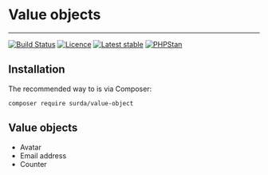 # Value objects

-----

[![Build Status](https://travis-ci.org/surda/value-object.svg?branch=master)](https://travis-ci.org/surda/value-object)
[![Licence](https://img.shields.io/packagist/l/surda/value-object.svg?style=flat-square)](https://packagist.org/packages/surda/value-object)
[![Latest stable](https://img.shields.io/packagist/v/surda/value-object.svg?style=flat-square)](https://packagist.org/packages/surda/value-object)
[![PHPStan](https://img.shields.io/badge/PHPStan-enabled-brightgreen.svg?style=flat)](https://github.com/phpstan/phpstan)


## Installation

The recommended way to is via Composer:

```
composer require surda/value-object
```

## Value objects

- Avatar
- Email address
- Counter
